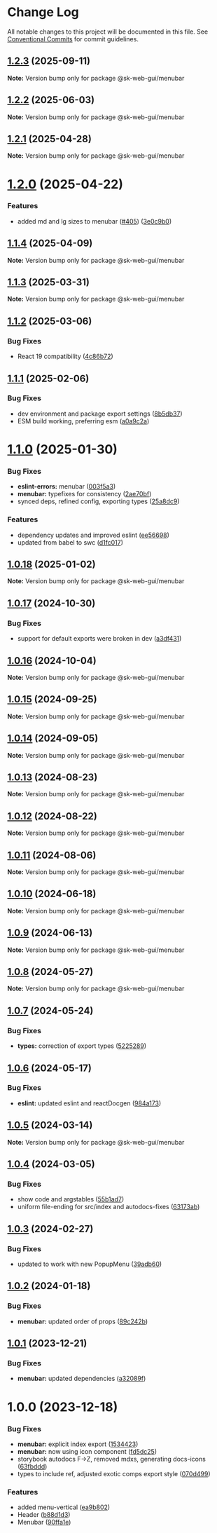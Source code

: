 # Change Log

All notable changes to this project will be documented in this file.
See [Conventional Commits](https://conventionalcommits.org) for commit guidelines.

## [1.2.3](https://github.com/Sundsvallskommun/web-shared-components/compare/@sk-web-gui/menubar@1.2.2...@sk-web-gui/menubar@1.2.3) (2025-09-11)

**Note:** Version bump only for package @sk-web-gui/menubar

## [1.2.2](https://github.com/Sundsvallskommun/web-shared-components/compare/@sk-web-gui/menubar@1.2.1...@sk-web-gui/menubar@1.2.2) (2025-06-03)

**Note:** Version bump only for package @sk-web-gui/menubar

## [1.2.1](https://github.com/Sundsvallskommun/web-shared-components/compare/@sk-web-gui/menubar@1.2.0...@sk-web-gui/menubar@1.2.1) (2025-04-28)

**Note:** Version bump only for package @sk-web-gui/menubar

# [1.2.0](https://github.com/Sundsvallskommun/web-shared-components/compare/@sk-web-gui/menubar@1.1.4...@sk-web-gui/menubar@1.2.0) (2025-04-22)

### Features

- added md and lg sizes to menubar ([#405](https://github.com/Sundsvallskommun/web-shared-components/issues/405)) ([3e0c9b0](https://github.com/Sundsvallskommun/web-shared-components/commit/3e0c9b02ec35e36f75a16f3c4debcc8c26a50837))

## [1.1.4](https://github.com/Sundsvallskommun/web-shared-components/compare/@sk-web-gui/menubar@1.1.3...@sk-web-gui/menubar@1.1.4) (2025-04-09)

**Note:** Version bump only for package @sk-web-gui/menubar

## [1.1.3](https://github.com/Sundsvallskommun/web-shared-components/compare/@sk-web-gui/menubar@1.1.2...@sk-web-gui/menubar@1.1.3) (2025-03-31)

**Note:** Version bump only for package @sk-web-gui/menubar

## [1.1.2](https://github.com/Sundsvallskommun/web-shared-components/compare/@sk-web-gui/menubar@1.1.1...@sk-web-gui/menubar@1.1.2) (2025-03-06)

### Bug Fixes

- React 19 compatibility ([4c86b72](https://github.com/Sundsvallskommun/web-shared-components/commit/4c86b721f0e6e7110cf79adcda457367d66eb980))

## [1.1.1](https://github.com/Sundsvallskommun/web-shared-components/compare/@sk-web-gui/menubar@1.1.0...@sk-web-gui/menubar@1.1.1) (2025-02-06)

### Bug Fixes

- dev environment and package export settings ([8b5db37](https://github.com/Sundsvallskommun/web-shared-components/commit/8b5db37a3d1cdefe5409c1750f04cae6f57e4bb1))
- ESM build working, preferring esm ([a0a9c2a](https://github.com/Sundsvallskommun/web-shared-components/commit/a0a9c2a2f21c60df7f384bc2ac3479e101b1ab7d))

# [1.1.0](https://github.com/Sundsvallskommun/web-shared-components/compare/@sk-web-gui/menubar@1.0.18...@sk-web-gui/menubar@1.1.0) (2025-01-30)

### Bug Fixes

- **eslint-errors:** menubar ([003f5a3](https://github.com/Sundsvallskommun/web-shared-components/commit/003f5a315fc7b07a9271ce80fa70231997d398d5))
- **menubar:** typefixes for consistency ([2ae70bf](https://github.com/Sundsvallskommun/web-shared-components/commit/2ae70bff8b800d60aa0284dd7755aa25b84675ff))
- synced deps, refined config, exporting types ([25a8dc9](https://github.com/Sundsvallskommun/web-shared-components/commit/25a8dc9b32bf94ab65782cb26e230514f9224468))

### Features

- dependency updates and improved eslint ([ee56698](https://github.com/Sundsvallskommun/web-shared-components/commit/ee56698550bd45c1711eba643042cb6379ebd8f6))
- updated from babel to swc ([d1fc017](https://github.com/Sundsvallskommun/web-shared-components/commit/d1fc01761ba14f93d93b272ff802267ff86efbdc))

## [1.0.18](https://github.com/Sundsvallskommun/web-shared-components/compare/@sk-web-gui/menubar@1.0.17...@sk-web-gui/menubar@1.0.18) (2025-01-02)

**Note:** Version bump only for package @sk-web-gui/menubar

## [1.0.17](https://github.com/Sundsvallskommun/web-shared-components/compare/@sk-web-gui/menubar@1.0.16...@sk-web-gui/menubar@1.0.17) (2024-10-30)

### Bug Fixes

- support for default exports were broken in dev ([a3df431](https://github.com/Sundsvallskommun/web-shared-components/commit/a3df431658d2e7650bd14b94ca18af797065bea3))

## [1.0.16](https://github.com/Sundsvallskommun/web-shared-components/compare/@sk-web-gui/menubar@1.0.15...@sk-web-gui/menubar@1.0.16) (2024-10-04)

**Note:** Version bump only for package @sk-web-gui/menubar

## [1.0.15](https://github.com/Sundsvallskommun/web-shared-components/compare/@sk-web-gui/menubar@1.0.14...@sk-web-gui/menubar@1.0.15) (2024-09-25)

**Note:** Version bump only for package @sk-web-gui/menubar

## [1.0.14](https://github.com/Sundsvallskommun/web-shared-components/compare/@sk-web-gui/menubar@1.0.13...@sk-web-gui/menubar@1.0.14) (2024-09-05)

**Note:** Version bump only for package @sk-web-gui/menubar

## [1.0.13](https://github.com/Sundsvallskommun/web-shared-components/compare/@sk-web-gui/menubar@1.0.12...@sk-web-gui/menubar@1.0.13) (2024-08-23)

**Note:** Version bump only for package @sk-web-gui/menubar

## [1.0.12](https://github.com/Sundsvallskommun/web-shared-components/compare/@sk-web-gui/menubar@1.0.11...@sk-web-gui/menubar@1.0.12) (2024-08-22)

**Note:** Version bump only for package @sk-web-gui/menubar

## [1.0.11](https://github.com/Sundsvallskommun/web-shared-components/compare/@sk-web-gui/menubar@1.0.10...@sk-web-gui/menubar@1.0.11) (2024-08-06)

**Note:** Version bump only for package @sk-web-gui/menubar

## [1.0.10](https://github.com/Sundsvallskommun/web-shared-components/compare/@sk-web-gui/menubar@1.0.9...@sk-web-gui/menubar@1.0.10) (2024-06-18)

**Note:** Version bump only for package @sk-web-gui/menubar

## [1.0.9](https://github.com/Sundsvallskommun/web-shared-components/compare/@sk-web-gui/menubar@1.0.8...@sk-web-gui/menubar@1.0.9) (2024-06-13)

**Note:** Version bump only for package @sk-web-gui/menubar

## [1.0.8](https://github.com/Sundsvallskommun/web-shared-components/compare/@sk-web-gui/menubar@1.0.7...@sk-web-gui/menubar@1.0.8) (2024-05-27)

**Note:** Version bump only for package @sk-web-gui/menubar

## [1.0.7](https://github.com/Sundsvallskommun/web-shared-components/compare/@sk-web-gui/menubar@1.0.6...@sk-web-gui/menubar@1.0.7) (2024-05-24)

### Bug Fixes

- **types:** correction of export types ([5225289](https://github.com/Sundsvallskommun/web-shared-components/commit/52252890b4206faa9bc70111e75f1ef818e0d8fe))

## [1.0.6](https://github.com/Sundsvallskommun/web-shared-components/compare/@sk-web-gui/menubar@1.0.5...@sk-web-gui/menubar@1.0.6) (2024-05-17)

### Bug Fixes

- **eslint:** updated eslint and reactDocgen ([984a173](https://github.com/Sundsvallskommun/web-shared-components/commit/984a17371f052a0cbe23d01fd31722f0fa2a56eb))

## [1.0.5](https://github.com/Sundsvallskommun/web-shared-components/compare/@sk-web-gui/menubar@1.0.4...@sk-web-gui/menubar@1.0.5) (2024-03-14)

**Note:** Version bump only for package @sk-web-gui/menubar

## [1.0.4](https://github.com/Sundsvallskommun/web-shared-components/compare/@sk-web-gui/menubar@1.0.3...@sk-web-gui/menubar@1.0.4) (2024-03-05)

### Bug Fixes

- show code and argstables ([55b1ad7](https://github.com/Sundsvallskommun/web-shared-components/commit/55b1ad76e98d0319ca6e7c664e618186dce40936))
- uniform file-ending for src/index and autodocs-fixes ([63173ab](https://github.com/Sundsvallskommun/web-shared-components/commit/63173ab9474b4cb3bc97da6b780bdfb4ae65990c))

## [1.0.3](https://github.com/Sundsvallskommun/web-shared-components/compare/@sk-web-gui/menubar@1.0.2...@sk-web-gui/menubar@1.0.3) (2024-02-27)

### Bug Fixes

- updated to work with new PopupMenu ([39adb60](https://github.com/Sundsvallskommun/web-shared-components/commit/39adb609ca6493e4d8d69491266e4eef7cf6a8b4))

## [1.0.2](https://github.com/Sundsvallskommun/web-shared-components/compare/@sk-web-gui/menubar@1.0.1...@sk-web-gui/menubar@1.0.2) (2024-01-18)

### Bug Fixes

- **menubar:** updated order of props ([89c242b](https://github.com/Sundsvallskommun/web-shared-components/commit/89c242b0a89cf4d82c5376ed9c6f0a1c238150b9))

## [1.0.1](https://github.com/Sundsvallskommun/web-shared-components/compare/@sk-web-gui/menubar@1.0.0...@sk-web-gui/menubar@1.0.1) (2023-12-21)

### Bug Fixes

- **menubar:** updated dependencies ([a32089f](https://github.com/Sundsvallskommun/web-shared-components/commit/a32089f1ea95abe4f6c3a26d3824a5bd8d825acd))

# 1.0.0 (2023-12-18)

### Bug Fixes

- **menubar:** explicit index export ([1534423](https://github.com/Sundsvallskommun/web-shared-components/commit/15344235dfb32e3718dccff3e5d01138c221f5c3))
- **menubar:** now using icon component ([fd5dc25](https://github.com/Sundsvallskommun/web-shared-components/commit/fd5dc2516443e51bc140c2d8576d7d227527ba66))
- storybook autodocs F->Z, removed mdxs, generating docs-icons ([63fbddd](https://github.com/Sundsvallskommun/web-shared-components/commit/63fbddd93035115ae805d7e21ad73ef426e93a42))
- types to include ref, adjusted exotic comps export style ([070d499](https://github.com/Sundsvallskommun/web-shared-components/commit/070d4990ecea5d5ce90ebdd684a381bb8ad95861))

### Features

- added menu-vertical ([ea9b802](https://github.com/Sundsvallskommun/web-shared-components/commit/ea9b802ce58a1974e4128dd30c4d146de5ffb8b8))
- Header ([b88d1d3](https://github.com/Sundsvallskommun/web-shared-components/commit/b88d1d3dc1c7ec2c48d945a47a8d3c34a4e24e68))
- Menubar ([90ffa1e](https://github.com/Sundsvallskommun/web-shared-components/commit/90ffa1e869ee90aa95be1d155a65c2d42fd2edc9))
